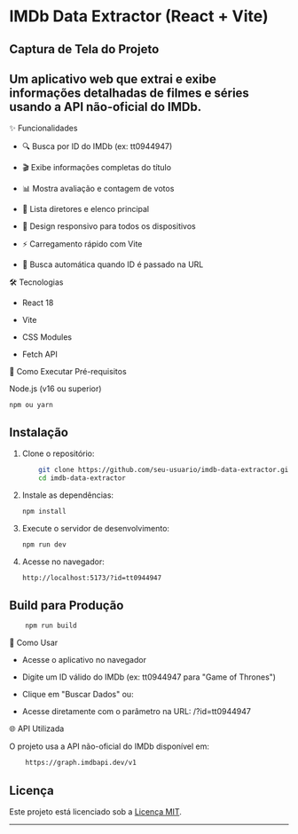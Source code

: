 # IMDb Data Extractor (React + Vite)

## Captura de Tela do Projeto

## Um aplicativo web que extrai e exibe informações detalhadas de filmes e séries usando a API não-oficial do IMDb.

✨ Funcionalidades

- 🔍 Busca por ID do IMDb (ex: tt0944947)

- 🎬 Exibe informações completas do título

- 📊 Mostra avaliação e contagem de votos

- 🎥 Lista diretores e elenco principal

- 📱 Design responsivo para todos os dispositivos

- ⚡ Carregamento rápido com Vite

- 🔄 Busca automática quando ID é passado na URL

🛠 Tecnologias

-   React 18

-   Vite

-   CSS Modules

-   Fetch API

🚀 Como Executar
Pré-requisitos

Node.js (v16 ou superior)

    npm ou yarn

## Instalação

1. Clone o repositório:
   ```sh
       git clone https://github.com/seu-usuario/imdb-data-extractor.git
       cd imdb-data-extractor
   ```
2. Instale as dependências:
   ```sh
   npm install
   ```
3. Execute o servidor de desenvolvimento:
   ```sh
   npm run dev
   ```
4. Acesse no navegador:
   ```sh
   http://localhost:5173/?id=tt0944947
   ```

## Build para Produção
```sh
    npm run build
```

🎯 Como Usar

- Acesse o aplicativo no navegador

- Digite um ID válido do IMDb (ex: tt0944947 para "Game of Thrones")

- Clique em "Buscar Dados" ou:

- Acesse diretamente com o parâmetro na URL: /?id=tt0944947

🌐 API Utilizada

O projeto usa a API não-oficial do IMDb disponível em:
```sh
    https://graph.imdbapi.dev/v1
```

## Licença

Este projeto está licenciado sob a [Licença MIT](LICENSE).

---
